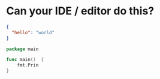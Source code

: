 # Can your IDE / editor do this?

```json
{
  "hello": "world"
}
```

```go
package main

func main()  {
    fmt.Prin
}
```